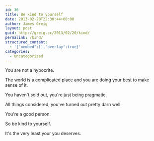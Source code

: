 ```yaml
---
id: 36
title: Be kind to yourself
date: 2013-02-20T22:30:44+00:00
author: James Greig
layout: post
guid: http://greig.cc/2013/02/20/kind/
permalink: /kind/
structured_content:
  - '{"oembed":[],"overlay":true}'
categories:
  - Uncategorised
---
```

<p>You are not a&nbsp;hypocrite.</p><p>The world is a complicated place and you are doing your best to make sense of it.</p><p>You haven't sold out, you're just being pragmatic.&nbsp;</p><p>All things considered, you've turned out pretty darn well.</p><p>You're a good person.</p><p>So be kind to yourself.</p><p>It's the very least your you deserves.</p>